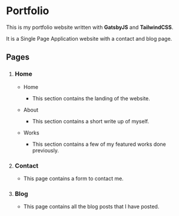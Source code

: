# Portfolio

This is my portfolio website written with **GatsbyJS** and **TailwindCSS**.

It is a Single Page Application website with a contact and blog page.

## Pages

1. ### Home

   - Home

     - This section contains the landing of the website.

   - About

     - This section contains a short write up of myself.

   - Works

     - This section contains a few of my featured works done previously.

2. ### Contact

   - This page contains a form to contact me.

3. ### Blog

   - This page contains all the blog posts that I have posted.
